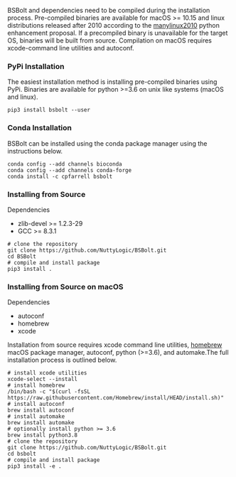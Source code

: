BSBolt and dependencies need to be compiled during the installation process. Pre-compiled binaries are available for 
macOS >= 10.15 and linux distributions released after 2010 according to the 
[manylinux2010](https://www.python.org/dev/peps/pep-0571/) python enhancement proposal. If a precompiled binary is
unavailable for the target OS, binaries will be built from source. Compilation on macOS requires xcode-command line
utilities and autoconf.  

### **PyPi Installation**

The easiest installation method is installing pre-compiled binaries using PyPi. Binaries are available for python >=3.6
on unix like systems (macOS and linux).

```shell
pip3 install bsbolt --user
```

### **Conda Installation**

BSBolt can be installed using the conda package manager using the instructions below.

```shell
conda config --add channels bioconda
conda config --add channels conda-forge
conda install -c cpfarrell bsbolt
```

### **Installing from Source**

Dependencies

* zlib-devel >= 1.2.3-29
* GCC >= 8.3.1

```shell
# clone the repository
git clone https://github.com/NuttyLogic/BSBolt.git
cd BSBolt
# compile and install package
pip3 install .
```

### **Installing from Source on macOS**

Dependencies
* autoconf
* homebrew
* xcode

Installation from source requires xcode command line utilities, [homebrew](https://brew.sh/) macOS package manager, 
autoconf, python (>=3.6), and automake.The full installation process is outlined below.

```shell
# install xcode utilities
xcode-select --install
# install homebrew
/bin/bash -c "$(curl -fsSL https://raw.githubusercontent.com/Homebrew/install/HEAD/install.sh)"
# install autoconf
brew install autoconf
# install automake
brew install automake
# optionally install python >= 3.6
brew install python3.8
# clone the repository
git clone https://github.com/NuttyLogic/BSBolt.git
cd bsbolt
# compile and install package
pip3 install -e .
```
